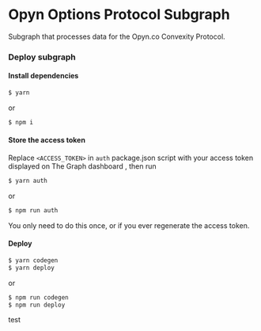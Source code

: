 # Opyn Options Protocol Subgraph

Subgraph that processes data for the Opyn.co Convexity Protocol.

### Deploy subgraph

#### Install dependencies

```bash
$ yarn
```
or
```bash
$ npm i
```

#### Store the access token

Replace `<ACCESS_TOKEN>` in `auth` package.json script with your access token displayed on The Graph dashboard , then run

```bash
$ yarn auth
```
or
```bash
$ npm run auth
```

You only need to do this once, or if you ever regenerate the access token.

#### Deploy

```bash
$ yarn codegen
$ yarn deploy
```
or
```bash
$ npm run codegen
$ npm run deploy
```
test

